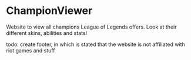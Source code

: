 # ChampionViewer

Website to view all champions League of Legends offers.
Look at their different skins, abilities and stats!


todo:
create footer, in which is stated that the website is not affiliated with riot games and stuff